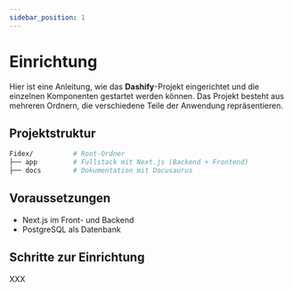```yaml
---
sidebar_position: 1
---
```


# Einrichtung

Hier ist eine Anleitung, wie das **Dashify**-Projekt eingerichtet und die einzelnen Komponenten gestartet werden können. Das Projekt besteht aus mehreren Ordnern, die verschiedene Teile der Anwendung repräsentieren.

## Projektstruktur

```bash
Fidex/          # Root-Ordner
├── app         # Fullstack mit Next.js (Backend + Frontend)
├── docs        # Dokumentation mit Docusaurus
```

## Voraussetzungen
- Next.js im Front- und Backend
- PostgreSQL als Datenbank

## Schritte zur Einrichtung
XXX